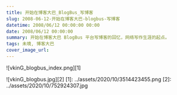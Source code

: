 ```yaml
---
title: 开始在博客大巴_BlogBus_写博客
slug: 2008-06-12-开始在博客大巴-blogbus-写博客
datetime: 2008/06/12 00:00:00 00:00
date: 2008/06/12 00:00:00
summary: 开始在博客大巴 BlogBus 平台写博客的回忆，网络写作生涯的起点。
tags: 未境, 博客大巴
cover_image_url: 
---
```

![vkinG_blogbus_index.png][1]
<!--more-->
![vkinG_blogbus.jpg][2]
  [1]: ../assets/2020/10/3514423455.png
  [2]: ../assets/2020/10/752924307.jpg